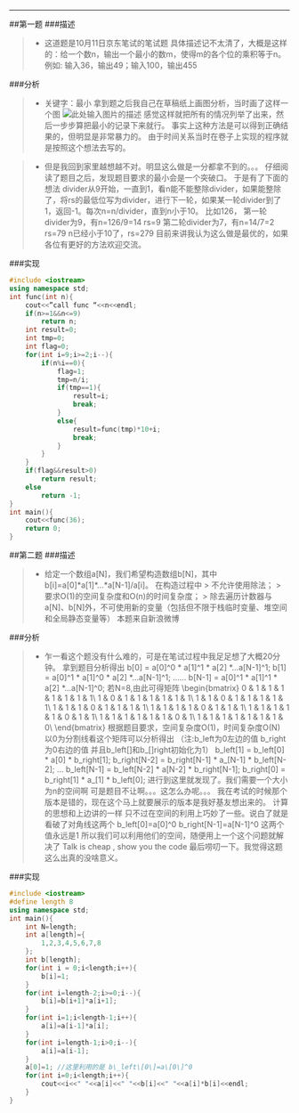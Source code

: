 -----
<!-- toc -->
##第一题
###描述
> * 这道题是10月11日京东笔试的笔试题
具体描述记不太清了，大概是这样的：给一个数n，输出一个最小的数m，使得m的各个位的乘积等于n。
例如: 输入36，输出49；输入100，输出455

###分析
> * 关键字：最小
拿到题之后我自己在草稿纸上画图分析，当时画了这样一个图
![此处输入图片的描述][1]
感觉这样就把所有的情况列举了出来，然后一步步算把最小的记录下来就行。
事实上这种方法是可以得到正确结果的，但明显是非常暴力的。
由于时间关系当时在卷子上实现的程序就是按照这个想法去写的。

> * 但是我回到家里越想越不对。明显这么做是一分都拿不到的。。。
仔细阅读了题目之后，发现题目要求的最小会是一个突破口。
于是有了下面的想法
divider从9开始，一直到1，看n能不能整除divider，如果能整除了，将rs的最低位写为divider，进行下一轮，如果某一轮divider到了1，返回-1。每次n=n/divider，直到n小于10。
比如126，
第一轮divider为9，有n=126/9=14  rs=9
第二轮divider为7，有n=14/7=2    rs=79 
n已经小于10了，rs=279 
目前来讲我认为这么做是最优的，如果各位有更好的方法欢迎交流。

###实现
```c++
#include <iostream>
using namespace std;
int func(int n){
    cout<<”call func “<<n<<endl;
    if(n>=1&&n<=9) 
        return n;
    int result=0;
    int tmp=0;
    int flag=0;
    for(int i=9;i>=2;i--){
        if(n%i==0){
            flag=1;
            tmp=n/i;
            if(tmp==1){
                result=i;
                break;
            }
            else{
                result=func(tmp)*10+i;
                break;
            }
        }       
    }
    if(flag&&result>0)
        return result;
    else 
        return -1;
}
int main(){
    cout<<func(36);
    return 0; 
}
```

##第二题
###描述
> * 给定一个数组a[N]，我们希望构造数组b[N]，其中b[i]=a\[0\]\*a\[1\]\*...\*a\[N-1\]/a\[i\]。
    在构造过程中
    > 不允许使用除法；
    > 要求O(1)的空间复杂度和O(n)的时间复杂度；
    > 除去遍历计数器与a[N]、b[N]外，不可使用新的变量（包括但不限于栈临时变量、堆空间和全局静态变量等）
    本题来自新浪微博
    
###分析
> * 乍一看这个题没有什么难的，可是在笔试过程中我足足想了大概20分钟。
    拿到题目分析得出
    b\[0\] = a\[0\]^0 \* a\[1\]^1 \* a\[2\] \*...a\[N-1\]^1;
    b\[1\] = a\[0\]^1 \* a\[1\]^0 \* a\[2\] \*...a\[N-1\]^1;
    ......
    b\[N-1\] = a\[0\]^1 \* a\[1\]^1 \* a\[2\] \*...a\[N-1\]^0;
    若N=8,由此可得矩阵
    \\begin{bmatrix}
        0 & 1 & 1 & 1 & 1 & 1 & 1 & 1\\
        1 & 0 & 1 & 1 & 1 & 1 & 1 & 1\\
        1 & 1 & 0 & 1 & 1 & 1 & 1 & 1\\
        1 & 1 & 1 & 0 & 1 & 1 & 1 & 1\\
        1 & 1 & 1 & 1 & 0 & 1 & 1 & 1\\
        1 & 1 & 1 & 1 & 1 & 0 & 1 & 1\\
        1 & 1 & 1 & 1 & 1 & 1 & 0 & 1\\
        1 & 1 & 1 & 1 & 1 & 1 & 1 & 0\\
    \\end{bmatrix}
    根据题目要求，空间复杂度O(1)，时间复杂度O(N)
    以0为分割线看这个矩阵可以分析得出
    （注:b\_left为0左边的值 b\_right为0右边的值 并且b\_left\[\]和b\_\[\]right初始化为1）
    b\_left\[1\]    = b\_left\[0\] \* a\[0\] \* b\_right\[1\];
    b\_right\[N-2\] = b\_right\[N-1\] \* a\_\[N-1\] * b\_left\[N-2\];
    ...
    b\_left\[N-1\]    = b\_left\[N-2\] \* a\[N-2\] \* b\_right\[N-1\];
    b\_right\[0\] = b\_right\[1\] \* a\_\[1\] * b\_left\[0\];
    进行到这里就发现了。我们需要一个大小为n的空间啊
    可是题目不让啊。。。这怎么办呢。。。
    我在考试的时候那个版本是错的，现在这个马上就要展示的版本是我好基友想出来的。
    计算的思想和上边讲的一样
    只不过在空间的利用上巧妙了一些。说白了就是看破了对角线这两个 
    b\_left\[0\]=a\[0\]^0
    b\_right\[N-1\]=a\[N-1\]^0
    这两个值永远是1
    所以我们可以利用他们的空间，随便用上一个这个问题就解决了
    Talk is cheap , show you the code
    最后唠叨一下。我觉得这题这么出真的没啥意义。

###实现
```c++
#include <iostream>
#define length 8
using namespace std;
int main(){
	int N=length;
	int a[length]={
		1,2,3,4,5,6,7,8
	};
	int b[length];
	for(int i = 0;i<length;i++){
		b[i]=1;
	}
	for(int i=length-2;i>=0;i--){
		b[i]=b[i+1]*a[i+1];
	}
	for(int i=1;i<length-1;i++){
		a[i]=a[i-1]*a[i];
	}
	for(int i=length-1;i>0;i--){
		a[i]=a[i-1];
	}
	a[0]=1; //这里利用的是 b\_left\[0\]=a\[0\]^0
	for(int i=0;i<length;i++){
		cout<<i<<" "<<a[i]<<" "<<b[i]<<" "<<a[i]*b[i]<<endl;
	}
}
```



[1]: http://soloimage-soloimage.stor.sinaapp.com/original/48d6ddd3b0f29a444df540cb94871a07.png

